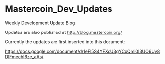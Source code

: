 Mastercoin_Dev_Updates
======================

Weekly Development Update Blog

Updates are also published at http://blog.mastercoin.org/

Currently the updates are first inserted into this document:

https://docs.google.com/document/d/1eFl5S4YFXdU3gYCxQmi0I3UO6Uy8DIFmechI6ze_aAs/
